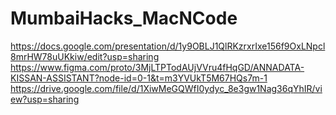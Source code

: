 # MumbaiHacks_MacNCode
https://docs.google.com/presentation/d/1y9OBLJ1QlRKzrxrIxe156f9OxLNpcl8mrHW78uUKkiw/edit?usp=sharing
https://www.figma.com/proto/3MjLTPTodAUjVVru4fHqGD/ANNADATA-KISSAN-ASSISTANT?node-id=0-1&t=m3YVUkT5M67HQs7m-1
https://drive.google.com/file/d/1XiwMeGQWfI0ydyc_8e3gw1Nag36qYhIR/view?usp=sharing
